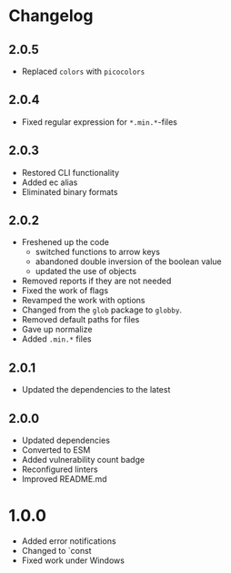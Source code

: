 # Changelog

## 2.0.5
- Replaced `colors` with `picocolors`

## 2.0.4
- Fixed regular expression for `*.min.*`-files

## 2.0.3
- Restored CLI functionality
- Added ec alias
- Eliminated binary formats

## 2.0.2
- Freshened up the code
  - switched functions to arrow keys
  - abandoned double inversion of the boolean value
  - updated the use of objects
- Removed reports if they are not needed
- Fixed the work of flags
- Revamped the work with options
- Changed from the `glob` package to `globby`.
- Removed default paths for files
- Gave up normalize
- Added `.min.*` files

## 2.0.1
- Updated the dependencies to the latest

## 2.0.0
- Updated dependencies
- Converted to ESM
- Added vulnerability count badge
- Reconfigured linters
- Improved README.md

# 1.0.0
- Added error notifications
- Changed to `const
- Fixed work under Windows
